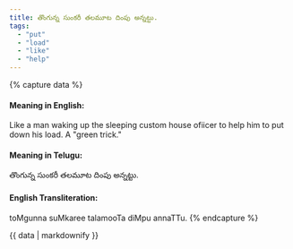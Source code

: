 ```yaml
---
title: తొంగున్న సుంకరీ తలమూట దింపు అన్నట్టు.
tags:
  - "put"
  - "load"
  - "like"
  - "help"
---
```


{% capture data %}
#### Meaning in English:
Like a man waking up the sleeping custom house ofiicer to help him to put down his load.
A "green trick."

#### Meaning in Telugu:
తొంగున్న సుంకరీ తలమూట దింపు అన్నట్టు.

#### English Transliteration:
toMgunna suMkaree talamooTa diMpu annaTTu.
{% endcapture %}

{{ data | markdownify }}

